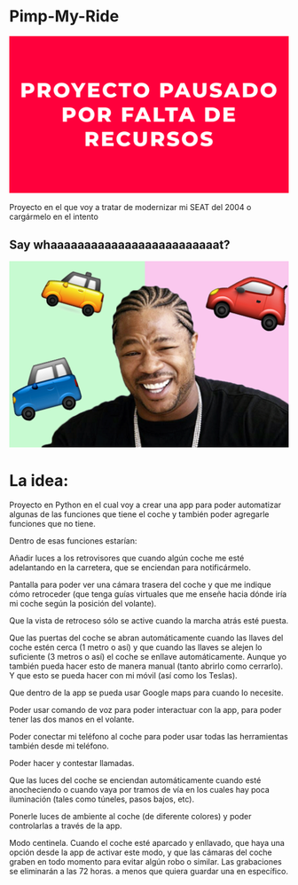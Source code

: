 # Pimp-My-Ride

![Pausa](pausa.png)

Proyecto en el que voy a tratar de modernizar mi SEAT del 2004 o cargármelo en el intento

## Say whaaaaaaaaaaaaaaaaaaaaaaaaat?

![My man](48282422-4e83f980-e462-11e8-8afb-39a085499b9b.jpg)

# La idea:

Proyecto en Python en el cual voy a crear una app para poder automatizar algunas de las funciones que tiene el coche y también poder agregarle funciones que no tiene.

Dentro de esas funciones estarían:

Añadir luces a los retrovisores que cuando algún coche me esté adelantando en la carretera, que se enciendan para notificármelo.

Pantalla para poder ver una cámara trasera del coche y que me indique cómo retroceder (que tenga guías virtuales que me enseñe hacia dónde iría mi coche según la posición del volante).

Que la vista de retroceso sólo se active cuando la marcha atrás esté puesta.

Que las puertas del coche se abran automáticamente cuando las llaves del coche estén cerca (1 metro o así) y que cuando las llaves se alejen lo suficiente (3 metros o así) el coche se enllave automáticamente. Aunque yo también pueda hacer esto de manera manual (tanto abrirlo como cerrarlo). Y que esto se pueda hacer con mi móvil (así como los Teslas).

Que dentro de la app se pueda usar Google maps para cuando lo necesite.

Poder usar comando de voz para poder interactuar con la app, para poder tener las dos manos en el volante.

Poder conectar mi teléfono al coche para poder usar todas las herramientas también desde mi teléfono.

Poder hacer y contestar llamadas.

Que las luces del coche se enciendan automáticamente cuando esté anocheciendo o cuando vaya por tramos de vía en los cuales hay poca iluminación (tales como túneles, pasos bajos, etc).

Ponerle luces de ambiente al coche (de diferente colores) y poder controlarlas a través de la app.

Modo centinela. Cuando el coche esté aparcado y enllavado, que haya una opción desde la app de activar este modo, y que las cámaras del coche graben en todo momento para evitar algún robo o similar. Las grabaciones se eliminarán a las 72 horas. a menos que quiera guardar una en específico.
